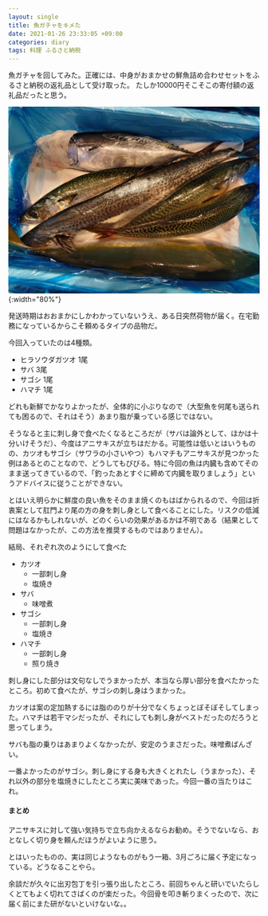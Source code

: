 ```yaml
---
layout: single
title: 魚ガチャをキメた
date: 2021-01-26 23:33:05 +09:00
categories: diary
tags: 料理 ふるさと納税
---
```


魚ガチャを回してみた。正確には、中身がおまかせの鮮魚詰め合わせセットをふるさと納税の返礼品として受け取った。
たしか10000円そこそこの寄付額の返礼品だったと思う。

![](/assets/images/posts/2021-04-03-23-51-37.jpg){:width="80%"}

発送時期はおおまかにしかわかっていないうえ、ある日突然荷物が届く。在宅勤務になっているからこそ頼めるタイプの品物だ。

今回入っていたのは4種類。

 - ヒラソウダガツオ 1尾
 - サバ 3尾
 - サゴシ 1尾
 - ハマチ 1尾

どれも新鮮でかなりよかったが、全体的に小ぶりなので（大型魚を何尾も送られても困るので、それはそう）あまり脂が乗っている感じではない。

そうなると主に刺し身で食べたくなるところだが（サバは論外として、ほかは十分いけそうだ）、今度はアニサキスが立ちはだかる。可能性は低いとはいうものの、カツオもサゴシ（サワラの小さいやつ）もハマチもアニサキスが見つかった例はあるとのことなので、どうしてもびびる。特に今回の魚は内臓も含めてそのまま送ってきているので、「釣ったあとすぐに締めて内臓を取りましょう」というアドバイスに従うことができない。

とはいえ明らかに鮮度の良い魚をそのまま焼くのもはばかられるので、今回は折衷案として肛門より尾の方の身を刺し身として食べることにした。リスクの低減にはなるかもしれないが、どのくらいの効果があるかは不明である（結果として問題はなかったが、この方法を推奨するものではありません）。

結局、それぞれ次のようにして食べた

  - カツオ
    - 一部刺し身
    - 塩焼き
  - サバ
    - 味噌煮
  - サゴシ
    - 一部刺し身
    - 塩焼き
  - ハマチ
    - 一部刺し身
    - 照り焼き


刺し身にした部分は文句なしでうまかったが、本当なら厚い部分を食べたかったところ。初めて食べたが、サゴシの刺し身はうまかった。

カツオは案の定加熱するには脂ののりが十分でなくちょっとぼそぼそしてしまった。ハマチは若干マシだったが、それにしても刺し身がベストだったのだろうと思ってしまう。

サバも脂の乗りはあまりよくなかったが、安定のうまさだった。味噌煮ばんざい。

一番よかったのがサゴシ。刺し身にする身も大きくとれたし（うまかった）、それ以外の部分を塩焼きにしたところ実に美味であった。今回一番の当たりはこれ。

#### まとめ

アニサキスに対して強い気持ちで立ち向かえるならお勧め。そうでないなら、おとなしく切り身を頼んだほうがよいように思う。

とはいったものの、実は同じようなものがもう一箱、3月ごろに届く予定になっている。どうなることやら。

余談だが久々に出刃包丁を引っ張り出したところ、前回ちゃんと研いでいたらしくとてもよく切れてさばくのが楽だった。今回骨を叩き斬りまくったので、次に届く前にまた研がないといけないな。。






